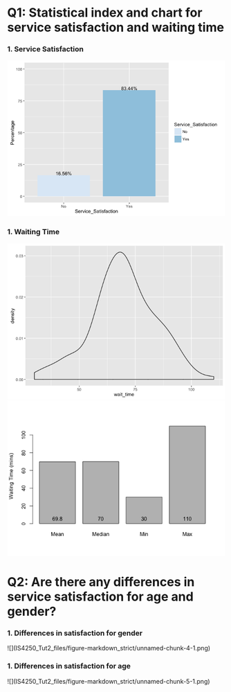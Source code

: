 <h1>
Q1: Statistical index and chart for service satisfaction and waiting
time
</h1>
<h3>
1.  Service Satisfaction
    </h3>

![](IS4250_Tut2_files/figure-markdown_strict/unnamed-chunk-1-1.png)  

<h3>
1.  Waiting Time
    </h3>

![](IS4250_Tut2_files/figure-markdown_strict/unnamed-chunk-2-1.png)![](IS4250_Tut2_files/figure-markdown_strict/unnamed-chunk-2-2.png)  
<h1>
Q2: Are there any differences in service satisfaction for age and
gender?
</h1>
<h3>
1.  Differences in satisfaction for gender
    </h3>
![](IS4250_Tut2_files/figure-markdown_strict/unnamed-chunk-4-1.png)  

<h3>
1.  Differences in satisfaction for age
    </h3>
![](IS4250_Tut2_files/figure-markdown_strict/unnamed-chunk-5-1.png)
